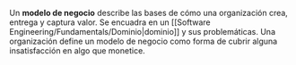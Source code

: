 Un **modelo de negocio** describe las bases de cómo una organización crea, entrega y captura valor. Se encuadra en un [[Software Engineering/Fundamentals/Dominio|dominio]] y sus problemáticas. Una organización define un modelo de negocio como forma de cubrir alguna insatisfacción en algo que monetice.